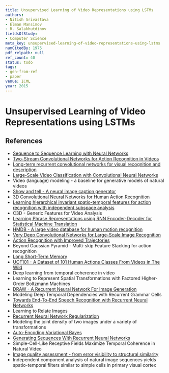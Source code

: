 ```yaml
---
title: Unsupervised Learning of Video Representations using LSTMs
authors:
- Nitish Srivastava
- Elman Mansimov
- R. Salakhutdinov
fieldsOfStudy:
- Computer Science
meta_key: unsupervised-learning-of-video-representations-using-lstms
numCitedBy: 1975
pdf_relpath: null
ref_count: 40
status: todo
tags:
- gen-from-ref
- paper
venue: ICML
year: 2015
---
```


# Unsupervised Learning of Video Representations using LSTMs

## References

- [Sequence to Sequence Learning with Neural Networks](./sequence-to-sequence-learning-with-neural-networks.md)
- [Two-Stream Convolutional Networks for Action Recognition in Videos](./two-stream-convolutional-networks-for-action-recognition-in-videos.md)
- [Long-term recurrent convolutional networks for visual recognition and description](./long-term-recurrent-convolutional-networks-for-visual-recognition-and-description.md)
- [Large-Scale Video Classification with Convolutional Neural Networks](./large-scale-video-classification-with-convolutional-neural-networks.md)
- Video (language) modeling - a baseline for generative models of natural videos
- [Show and tell - A neural image caption generator](./show-and-tell-a-neural-image-caption-generator.md)
- [3D Convolutional Neural Networks for Human Action Recognition](./3d-convolutional-neural-networks-for-human-action-recognition.md)
- [Learning hierarchical invariant spatio-temporal features for action recognition with independent subspace analysis](./learning-hierarchical-invariant-spatio-temporal-features-for-action-recognition-with-independent-subspace-analysis.md)
- C3D - Generic Features for Video Analysis
- [Learning Phrase Representations using RNN Encoder-Decoder for Statistical Machine Translation](./learning-phrase-representations-using-rnn-encoder-decoder-for-statistical-machine-translation.md)
- [HMDB - A large video database for human motion recognition](./hmdb-a-large-video-database-for-human-motion-recognition.md)
- [Very Deep Convolutional Networks for Large-Scale Image Recognition](./very-deep-convolutional-networks-for-large-scale-image-recognition.md)
- [Action Recognition with Improved Trajectories](./action-recognition-with-improved-trajectories.md)
- Beyond Gaussian Pyramid - Multi-skip Feature Stacking for action recognition
- [Long Short-Term Memory](./long-short-term-memory.md)
- [UCF101 - A Dataset of 101 Human Actions Classes From Videos in The Wild](./ucf101-a-dataset-of-101-human-actions-classes-from-videos-in-the-wild.md)
- Deep learning from temporal coherence in video
- Learning to Represent Spatial Transformations with Factored Higher-Order Boltzmann Machines
- [DRAW - A Recurrent Neural Network For Image Generation](./draw-a-recurrent-neural-network-for-image-generation.md)
- Modeling Deep Temporal Dependencies with Recurrent Grammar Cells
- [Towards End-To-End Speech Recognition with Recurrent Neural Networks](./towards-end-to-end-speech-recognition-with-recurrent-neural-networks.md)
- Learning to Relate Images
- [Recurrent Neural Network Regularization](./recurrent-neural-network-regularization.md)
- Modeling the joint density of two images under a variety of transformations
- [Auto-Encoding Variational Bayes](./auto-encoding-variational-bayes.md)
- [Generating Sequences With Recurrent Neural Networks](./generating-sequences-with-recurrent-neural-networks.md)
- Simple-Cell-Like Receptive Fields Maximize Temporal Coherence in Natural Video
- [Image quality assessment - from error visibility to structural similarity](./image-quality-assessment-from-error-visibility-to-structural-similarity.md)
- Independent component analysis of natural image sequences yields spatio-temporal filters similar to simple cells in primary visual cortex
